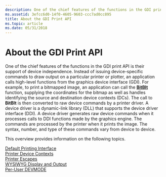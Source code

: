 ```yaml
---
description: One of the chief features of the functions in the GDI print API is their support of device independence.
ms.assetid: 3efcc6d0-14f0-4605-9603-ccc7ad0cc895
title: About the GDI Print API
ms.topic: article
ms.date: 05/31/2018
---
```


# About the GDI Print API

One of the chief features of the functions in the GDI print API is their support of device independence. Instead of issuing device-specific commands to draw output on a particular printer or plotter, an application calls high-level functions from the graphics device interface (GDI). For example, to print a bitmapped image, an application can call the [**BitBlt**](/windows/desktop/api/wingdi/nf-wingdi-bitblt) function, supplying the coordinates for the bitmap as well as handles identifying the source and destination device contexts (DCs). The call to **BitBlt** is then converted to raw device commands by a printer driver. A device driver is a dynamic-link library (DLL) that supports the device driver interface (DDI). A device driver generates raw device commands when it processes calls to DDI functions made by the graphics engine. The commands are processed by the printer when it prints the image. The syntax, number, and type of these commands vary from device to device.

This overview provides information on the following topics.

<dl>

[Default Printing Interface](default-printing-interface.md)  
[Printer Device Contexts](printer-output.md)  
[Printer Escapes](printer-escapes.md)  
[WYSIWYG Display and Output](wysiwyg-display-and-output.md)  
[Per-User DEVMODE](per-user-devmode.md)  
</dl>

 

 
